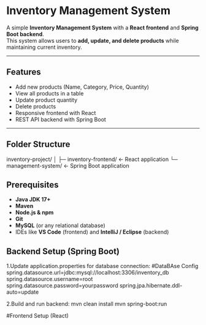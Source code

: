 # Inventory Management System

A simple **Inventory Management System** with a **React frontend** and **Spring Boot backend**.  
This system allows users to **add, update, and delete products** while maintaining current inventory.

---

## Features

- Add new products (Name, Category, Price, Quantity)
- View all products in a table
- Update product quantity
- Delete products
- Responsive frontend with React
- REST API backend with Spring Boot

---

## Folder Structure

inventory-project/
│
├─ inventory-frontend/ ← React application
└─ management-system/ ← Spring Boot application

## Prerequisites

- **Java JDK 17+**
- **Maven**
- **Node.js & npm**
- **Git**
- **MySQL** (or any relational database)
- IDEs like **VS Code** (frontend) and **IntelliJ / Eclipse** (backend)


## Backend Setup (Spring Boot)
1.Update application.properties for database connection:
#DataBAse Config
spring.datasource.url=jdbc:mysql://localhost:3306/inventory_db
spring.datasource.username=root
spring.datasource.password=yourpassword
spring.jpa.hibernate.ddl-auto=update

2.Build and run backend:
mvn clean install
mvn spring-boot:run

#Frontend Setup (React)


